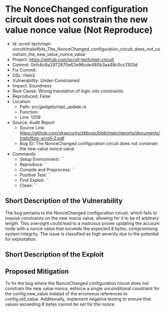 # The NonceChanged configuration circuit does not constrain the new value nonce value (Not Reproduce)

* Id: scroll-tech/mpt-circuit/trailofbits_The_NonceChanged_configuration_circuit_does_not_constrain_the_new_value_nonce_value
* Project: https://github.com/scroll-tech/mpt-circuit
* Commit: 0xfc6c8a2972870e62e96cde480b3aa48c0cc1303d
* Fix Commit: 
* DSL: Halo2
* Vulnerability: Under-Constrained
* Impact: Soundness
* Root Cause: Wrong translation of logic into constraints
* Reproduced: False
* Location
  - Path: src/gadgets/mpt_update.rs
  - Function: 
  - Line: 1209
* Source: Audit Report
  - Source Link: https://github.com/zksecurity/zkbugs/blob/main/reports/documents/trailofbits-scroll-2.pdf
  - Bug ID: The NonceChanged configuration circuit does not constrain the new value nonce value
* Commands
  - Setup Environment: ``
  - Reproduce: ``
  - Compile and Preprocess: ``
  - Positive Test: ``
  - Find Exploit: ``
  - Clean: ``

## Short Description of the Vulnerability

The bug pertains to the NonceChanged configuration circuit, which fails to impose constraints on the new nonce value, allowing for it to be of arbitrary length. This oversight could lead to a malicious prover updating the account node with a nonce value that exceeds the expected 8 bytes, compromising system integrity. The issue is classified as high severity due to the potential for exploitation.

## Short Description of the Exploit



## Proposed Mitigation

To fix the bug where the NonceChanged configuration circuit does not constrain the new value nonce, enforce a single unconditional constraint for the config.new_value instead of the erroneous references to config.old_value. Additionally, implement negative testing to ensure that values exceeding 8 bytes cannot be set for the nonce.

